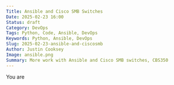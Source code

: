 ```yaml
---
Title: Ansible and Cisco SMB Switches
Date: 2025-02-23 16:00
Status: draft
Category: DevOps
Tags: Python, Code, Ansible, DevOps
Keywords: Python, Ansible, DevOps
Slug: 2025-02-23-ansible-and-ciscosmb
Author: Justin Cooksey
Image: ansible.png
Summary: More work with Ansible and Cisco SMB switches, CBS350
---
```


You are
